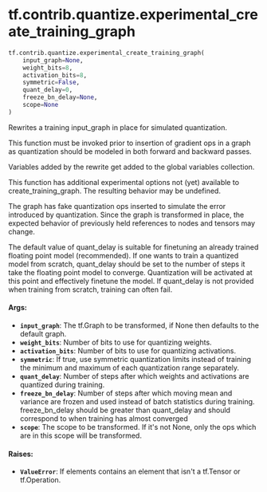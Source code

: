 <div itemscope itemtype="http://developers.google.com/ReferenceObject">
<meta itemprop="name" content="tf.contrib.quantize.experimental_create_training_graph" />
<meta itemprop="path" content="Stable" />
</div>

# tf.contrib.quantize.experimental_create_training_graph

``` python
tf.contrib.quantize.experimental_create_training_graph(
    input_graph=None,
    weight_bits=8,
    activation_bits=8,
    symmetric=False,
    quant_delay=0,
    freeze_bn_delay=None,
    scope=None
)
```

Rewrites a training input_graph in place for simulated quantization.

This function must be invoked prior to insertion of gradient ops in a graph
as quantization should be modeled in both forward and backward passes.

Variables added by the rewrite get added to the global variables collection.

This function has additional experimental options not (yet) available to
create_training_graph. The resulting behavior may be undefined.

The graph has fake quantization ops inserted to simulate the error
introduced by quantization. Since the graph is transformed in place,
the expected behavior of previously held references to nodes and tensors may
change.

The default value of quant_delay is suitable for finetuning an already trained
floating point model (recommended).
If one wants to train a quantized model from scratch, quant_delay should be
set to the number of steps it take the floating point model to converge.
Quantization will be activated at this point and effectively finetune the
model. If quant_delay is not provided when training from scratch, training can
often fail.

#### Args:

* <b>`input_graph`</b>: The tf.Graph to be transformed, if None then defaults to the
    default graph.
* <b>`weight_bits`</b>: Number of bits to use for quantizing weights.
* <b>`activation_bits`</b>: Number of bits to use for quantizing activations.
* <b>`symmetric`</b>: If true, use symmetric quantization limits instead of training
    the minimum and maximum of each quantization range separately.
* <b>`quant_delay`</b>: Number of steps after which weights and activations are
    quantized during training.
* <b>`freeze_bn_delay`</b>: Number of steps after which moving mean and variance are
    frozen and used instead of batch statistics during training.
    freeze_bn_delay should be greater than quant_delay and should correspond
    to when training has almost converged
* <b>`scope`</b>: The scope to be transformed. If it's not None, only the ops which
    are in this scope will be transformed.


#### Raises:

* <b>`ValueError`</b>: If elements contains an element that isn't a tf.Tensor or
      tf.Operation.